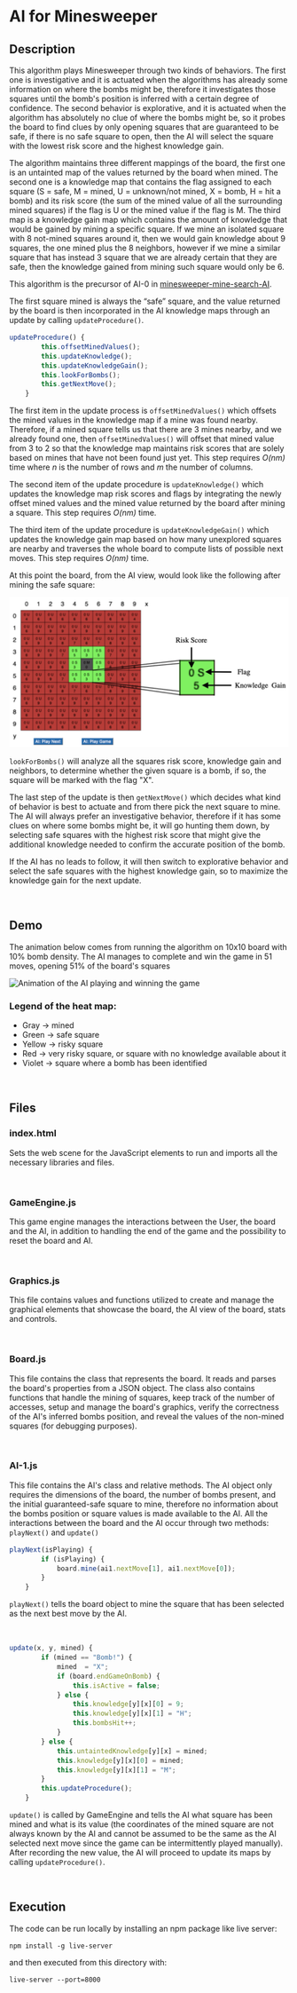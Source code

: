 # AI for Minesweeper

## Description

This algorithm plays Minesweeper through two kinds of behaviors. The first one is investigative and it
is actuated when the algorithms has already some information on where the bombs might be,
therefore it investigates those squares until the bomb's position is inferred with a certain degree of confidence. The second behavior is
explorative, and it is actuated when the algorithm has absolutely no clue of where the bombs
might be, so it probes the board to find clues by only opening squares that are guaranteed to be safe, if there is no safe square to open, then the AI will select the square with the lowest risk score and the highest knowledge gain. 

The algorithm maintains three different mappings of the board, the first one is an untainted map
of the values returned by the board when mined. The second one is a knowledge map that
contains the flag assigned to each square (S = safe, M = mined, U = unknown/not mined, X =
bomb, H = hit a bomb) and its risk score (the sum of the mined value of all the surrounding mined squares) if the
flag is U or the mined value if the flag is M. The third map is a knowledge gain map which
contains the amount of knowledge that would be gained by mining a specific square. If we mine
an isolated square with 8 not-mined squares around it, then we would gain knowledge
about 9 squares, the one mined plus the 8 neighbors, however if we mine a similar square that
has instead 3 square that we are already certain that they are safe, then the knowledge gained
from mining such square would only be 6.

This algorithm is the precursor of AI-0 in [minesweeper-mine-search-AI](https://github.com/andrea-covre/minesweeper-mine-search-AI).

The first square mined is always the “safe” square, and the value returned by the board is then
incorporated in the AI knowledge maps through an update by calling `updateProcedure()`.

``` javascript
updateProcedure() {
        this.offsetMinedValues();
        this.updateKnowledge();
        this.updateKnowledgeGain();
        this.lookForBombs();
        this.getNextMove();
    }
```

The first item in the update process is `offsetMinedValues()` which offsets the mined values in the
knowledge map if a mine was found nearby. Therefore, if a mined square tells us that there are 3
mines nearby, and we already found one, then `offsetMinedValues()` will offset that mined value
from 3 to 2 so that the knowledge map maintains risk scores that are solely based on mines that
have not been found just yet. This step requires _O(nm)_ time where _n_ is the number of rows and _m_
the number of columns.

The second item of the update procedure is `updateKnowledge()` which updates the knowledge
map risk scores and flags by integrating the newly offset mined values and the mined value
returned by the board after mining a square. This step requires _O(nm)_ time.

The third item of the update procedure is `updateKnowledgeGain()` which updates the knowledge
gain map based on how many unexplored squares are nearby and traverses the whole board to
compute lists of possible next moves. This step requires _O(nm)_ time.

At this point the board, from the AI view, would look like the following after mining the safe
square:

![AI-0 Board View](/figures/ai-board-view.jpg "AI Board View")

`lookForBombs()` will analyze all the squares risk score, knowledge gain and neighbors, to determine whether the given square 
is a bomb, if so, the square will be marked with the flag "X".

The last step of the update is then `getNextMove()` which decides what kind of behavior is best to
actuate and from there pick the next square to mine. The AI will always prefer an investigative
behavior, therefore if it has some clues on where some bombs might be, it will go hunting them
down, by selecting safe squares with the highest risk score that might give the additional knowledge needed to confirm the 
accurate position of the bomb.

If the AI has no leads to follow, it will then switch to explorative behavior and select the safe squares with the highest knowledge
gain, so to maximize the knowledge gain for the next update.

<br>

## Demo

The animation below comes from running the algorithm on 10x10 board with 10% bomb density. The AI manages
to complete and win the game in 51 moves, opening 51% of the board's squares

![Animation of the AI playing and winning the game](/figures/animated-ai-board-view.gif "AI playing and winning the game")

### Legend of the heat map:
  - Gray      -> mined
  - Green     -> safe square
  - Yellow    -> risky square
  - Red       -> very risky square, or square  with no knowledge available about it  
  - Violet    -> square where a bomb has been identified 

<br>

## Files

### index.html
Sets the web scene for the JavaScript elements to run and imports all the necessary libraries and files.

<br>

### GameEngine.js
This game engine manages the interactions between the User, the board and the AI, in addition to handling the end of the game and the possibility to reset the board and AI.

<br>

### Graphics.js
This file contains values and functions utilized to create and manage the graphical elements that showcase the board, the AI view of the board, stats and controls.

<br>

### Board.js
This file contains the class that represents the board. It reads and parses the board's properties from a JSON object. The class also contains functions that handle the mining of squares, keep track of the number of accesses, setup and manage the board's graphics, verify the correctness of the AI's inferred bombs position, and reveal the values of the non-mined squares (for debugging purposes).

<br>

### AI-1.js
This file contains the AI's class and relative methods. The AI object only requires the dimensions of the board,
the number of bombs present, and the initial guaranteed-safe square to mine, therefore no information about the bombs position
or square values is made available to the AI. All the interactions between the board and the AI occur through two methods: `playNext()` and `update()`

``` javascript
playNext(isPlaying) {
        if (isPlaying) {
            board.mine(ai1.nextMove[1], ai1.nextMove[0]);
        }
    }
```
`playNext()` tells the board object to mine the square that has been selected as the next best move by the AI.

<br>

``` javascript
update(x, y, mined) {
        if (mined == "Bomb!") {
            mined  = "X";
            if (board.endGameOnBomb) {
                this.isActive = false;
            } else {
                this.knowledge[y][x][0] = 9;
                this.knowledge[y][x][1] = "H"; 
                this.bombsHit++;
            }
        } else {
            this.untaintedKnowledge[y][x] = mined;
            this.knowledge[y][x][0] = mined;
            this.knowledge[y][x][1] = "M";
        }
        this.updateProcedure();
    }
```
`update()` is called by GameEngine and tells the AI what square has been mined and what is its value (the coordinates of the mined 
square are not always known by the AI and cannot be assumed to be the same as the AI selected next move since the game can be intermittently played manually). After recording the new value, the AI will proceed to update its maps by calling `updateProcedure()`. 

<br>

## Execution

The code can be run locally by installing an npm package like live server:
```
npm install -g live-server
```
and then executed from this directory with:
```
live-server --port=8000
```